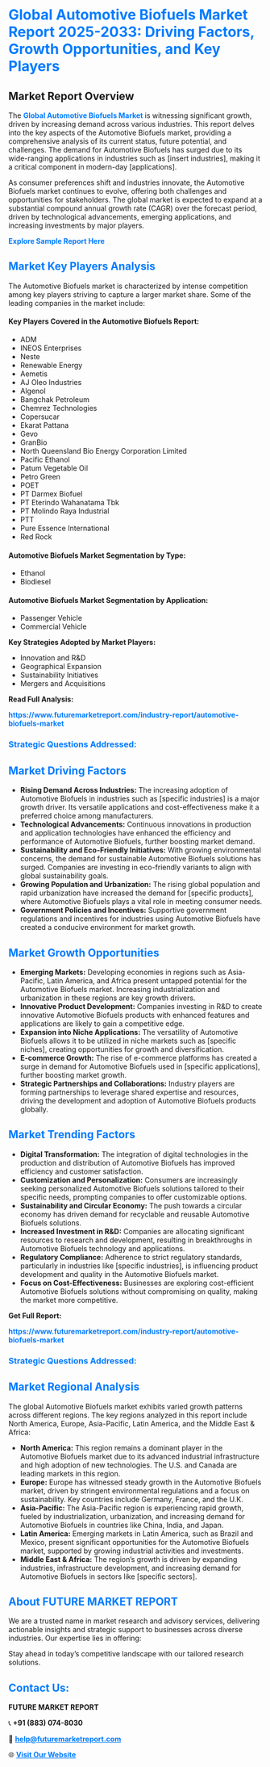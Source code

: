 <h1 style="color: #007BFF;">Global Automotive Biofuels Market Report 2025-2033: Driving Factors, Growth Opportunities, and Key Players</h1>

<section id="overview">
<h2>Market Report Overview</h2>
<p>The <a href="https://www.futuremarketreport.com/industry-report/automotive-biofuels-market" style="color: #007BFF; text-decoration: none;"><strong>Global Automotive Biofuels Market</strong></a> is witnessing significant growth, driven by increasing demand across various industries. This report delves into the key aspects of the Automotive Biofuels market, providing a comprehensive analysis of its current status, future potential, and challenges. The demand for Automotive Biofuels has surged due to its wide-ranging applications in industries such as [insert industries], making it a critical component in modern-day [applications].</p>
<p>As consumer preferences shift and industries innovate, the Automotive Biofuels market continues to evolve, offering both challenges and opportunities for stakeholders. The global market is expected to expand at a substantial compound annual growth rate (CAGR) over the forecast period, driven by technological advancements, emerging applications, and increasing investments by major players.</p>
</section>

<section id="overview">
<p><a href="https://www.futuremarketreport.com/request-sample/reportId=41257" style="color: #007BFF; text-decoration: none;"><strong>Explore Sample Report Here</strong></a></p>
</section>

<section id="key-players">
<h2 style="color: #007BFF;">Market Key Players Analysis</h2>
<p>The Automotive Biofuels market is characterized by intense competition among key players striving to capture a larger market share. Some of the leading companies in the market include:</p>
<h4>Key Players Covered in the Automotive Biofuels Report:</h4>
<ul><li>ADM</li><li>INEOS Enterprises</li><li>Neste</li><li>Renewable Energy</li><li>Aemetis</li><li>AJ Oleo Industries</li><li>Algenol</li><li>Bangchak Petroleum</li><li>Chemrez Technologies</li><li>Copersucar</li><li>Ekarat Pattana</li><li>Gevo</li><li>GranBio</li><li>North Queensland Bio Energy Corporation Limited</li><li>Pacific Ethanol</li><li>Patum Vegetable Oil</li><li>Petro Green</li><li>POET</li><li>PT Darmex Biofuel</li><li>PT Eterindo Wahanatama Tbk</li><li>PT Molindo Raya Industrial</li><li>PTT</li><li>Pure Essence International</li><li>Red Rock</li></ul>
<h4>Automotive Biofuels Market Segmentation by Type:</h4>
<ul><li>Ethanol</li><li>Biodiesel</li></ul>

<h4>Automotive Biofuels Market Segmentation by Application:</h4>
<ul><li>Passenger Vehicle</li><li>Commercial Vehicle</li></ul>
<p><strong>Key Strategies Adopted by Market Players:</strong></p>
<ul>
<li>Innovation and R&D</li>
<li>Geographical Expansion</li>
<li>Sustainability Initiatives</li>
<li>Mergers and Acquisitions</li>
</ul>
</section>

<section>
<p><strong>Read Full Analysis: </strong></p><a href="https://www.futuremarketreport.com/industry-report/automotive-biofuels-market" style="color: #007BFF; text-decoration: none;"><strong>https://www.futuremarketreport.com/industry-report/automotive-biofuels-market</strong></a>
<h3 style="color: #007BFF;">Strategic Questions Addressed:</h3>
</section>

<section id="driving-factors">
<h2 style="color: #007BFF;">Market Driving Factors</h2>
<ul>
<li><strong>Rising Demand Across Industries:</strong> The increasing adoption of Automotive Biofuels in industries such as [specific industries] is a major growth driver. Its versatile applications and cost-effectiveness make it a preferred choice among manufacturers.</li>
<li><strong>Technological Advancements:</strong> Continuous innovations in production and application technologies have enhanced the efficiency and performance of Automotive Biofuels, further boosting market demand.</li>
<li><strong>Sustainability and Eco-Friendly Initiatives:</strong> With growing environmental concerns, the demand for sustainable Automotive Biofuels solutions has surged. Companies are investing in eco-friendly variants to align with global sustainability goals.</li>
<li><strong>Growing Population and Urbanization:</strong> The rising global population and rapid urbanization have increased the demand for [specific products], where Automotive Biofuels plays a vital role in meeting consumer needs.</li>
<li><strong>Government Policies and Incentives:</strong> Supportive government regulations and incentives for industries using Automotive Biofuels have created a conducive environment for market growth.</li>
</ul>
</section>

<section id="growth-opportunities">
<h2 style="color: #007BFF;">Market Growth Opportunities</h2>
<ul>
<li><strong>Emerging Markets:</strong> Developing economies in regions such as Asia-Pacific, Latin America, and Africa present untapped potential for the Automotive Biofuels market. Increasing industrialization and urbanization in these regions are key growth drivers.</li>
<li><strong>Innovative Product Development:</strong> Companies investing in R&D to create innovative Automotive Biofuels products with enhanced features and applications are likely to gain a competitive edge.</li>
<li><strong>Expansion into Niche Applications:</strong> The versatility of Automotive Biofuels allows it to be utilized in niche markets such as [specific niches], creating opportunities for growth and diversification.</li>
<li><strong>E-commerce Growth:</strong> The rise of e-commerce platforms has created a surge in demand for Automotive Biofuels used in [specific applications], further boosting market growth.</li>
<li><strong>Strategic Partnerships and Collaborations:</strong> Industry players are forming partnerships to leverage shared expertise and resources, driving the development and adoption of Automotive Biofuels products globally.</li>
</ul>
</section>

<section id="trending-factors">
<h2 style="color: #007BFF;">Market Trending Factors</h2>
<ul>
<li><strong>Digital Transformation:</strong> The integration of digital technologies in the production and distribution of Automotive Biofuels has improved efficiency and customer satisfaction.</li>
<li><strong>Customization and Personalization:</strong> Consumers are increasingly seeking personalized Automotive Biofuels solutions tailored to their specific needs, prompting companies to offer customizable options.</li>
<li><strong>Sustainability and Circular Economy:</strong> The push towards a circular economy has driven demand for recyclable and reusable Automotive Biofuels solutions.</li>
<li><strong>Increased Investment in R&D:</strong> Companies are allocating significant resources to research and development, resulting in breakthroughs in Automotive Biofuels technology and applications.</li>
<li><strong>Regulatory Compliance:</strong> Adherence to strict regulatory standards, particularly in industries like [specific industries], is influencing product development and quality in the Automotive Biofuels market.</li>
<li><strong>Focus on Cost-Effectiveness:</strong> Businesses are exploring cost-efficient Automotive Biofuels solutions without compromising on quality, making the market more competitive.</li>
</ul>
</section>

<section>
<p><strong>Get Full Report: </strong></p><a href="https://www.futuremarketreport.com/industry-report/automotive-biofuels-market" style="color: #007BFF; text-decoration: none;"><strong>https://www.futuremarketreport.com/industry-report/automotive-biofuels-market</strong></a>
<h3 style="color: #007BFF;">Strategic Questions Addressed:</h3>
</section>


<section id="regional-analysis">
<h2 style="color: #007BFF;">Market Regional Analysis</h2>
<p>The global Automotive Biofuels market exhibits varied growth patterns across different regions. The key regions analyzed in this report include North America, Europe, Asia-Pacific, Latin America, and the Middle East & Africa:</p>
<ul>
<li><strong>North America:</strong> This region remains a dominant player in the Automotive Biofuels market due to its advanced industrial infrastructure and high adoption of new technologies. The U.S. and Canada are leading markets in this region.</li>
<li><strong>Europe:</strong> Europe has witnessed steady growth in the Automotive Biofuels market, driven by stringent environmental regulations and a focus on sustainability. Key countries include Germany, France, and the U.K.</li>
<li><strong>Asia-Pacific:</strong> The Asia-Pacific region is experiencing rapid growth, fueled by industrialization, urbanization, and increasing demand for Automotive Biofuels in countries like China, India, and Japan.</li>
<li><strong>Latin America:</strong> Emerging markets in Latin America, such as Brazil and Mexico, present significant opportunities for the Automotive Biofuels market, supported by growing industrial activities and investments.</li>
<li><strong>Middle East & Africa:</strong> The region’s growth is driven by expanding industries, infrastructure development, and increasing demand for Automotive Biofuels in sectors like [specific sectors].</li>
</ul>
</section>

<footer>
<h2 style="color: #007BFF;">About FUTURE MARKET REPORT</h2>
<p>We are a trusted name in market research and advisory services, delivering actionable insights and strategic support to businesses across diverse industries. Our expertise lies in offering:</p>

<p>Stay ahead in today’s competitive landscape with our tailored research solutions.</p>

<h2 style="color: #007BFF;">Contact Us:</h2>
<p><strong>FUTURE MARKET REPORT</strong></p>
<p>📞 <strong>+91 (883) 074-8030</strong></p>
<p>📧 <strong><a href="mailto:help@futuremarketreport.com" style="color: #007BFF;">help@futuremarketreport.com</a></strong></p>
<p>🌐 <strong><a href="https://www.futuremarketreport.com/" style="color: #007BFF;">Visit Our Website</a></strong></p>
</footer>